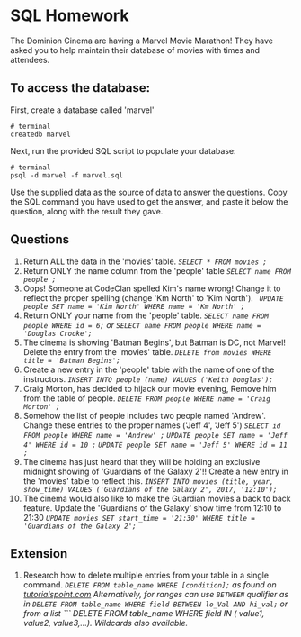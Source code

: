 # SQL Homework

The Dominion Cinema are having a Marvel Movie Marathon! They have asked you to help maintain their database of movies with times and attendees.

## To access the database:

First, create a database called 'marvel'
```
# terminal
createdb marvel
```

Next, run the provided SQL script to populate your database:
```
# terminal
psql -d marvel -f marvel.sql
```

Use the supplied data as the source of data to answer the questions.  Copy the SQL command you have used to get the answer, and paste it below the question, along with the result they gave.

## Questions

1. Return ALL the data in the 'movies' table. *```SELECT * FROM movies ; ```*
2. Return ONLY the name column from the 'people' table  *```SELECT name FROM people ;```*
3. Oops! Someone at CodeClan spelled Kim's name wrong! Change it to reflect the proper spelling (change 'Km North' to 'Kim North'). *``` UPDATE people SET name = 'Kim North' WHERE name = 'Km North' ;```*
4. Return ONLY your name from the 'people' table.  *``` SELECT name FROM people WHERE id = 6; ``` or ``` SELECT name FROM people WHERE name = 'Douglas Crooke'; ```*
5. The cinema is showing 'Batman Begins', but Batman is DC, not Marvel! Delete the entry from the 'movies' table. *``` DELETE from movies WHERE title = 'Batman Begins';  ```*
6. Create a new entry in the 'people' table with the name of one of the instructors. *```INSERT INTO people (name) VALUES ('Keith Douglas'); ```*
7. Craig Morton, has decided to hijack our movie evening, Remove him from the table of people.   *``` DELETE FROM people WHERE name = 'Craig Morton' ; ```*
8. Somehow the list of people includes two people named 'Andrew'. Change these entries to the proper names ('Jeff 4', 'Jeff 5') *``` SELECT id FROM people WHERE name = 'Andrew' ; ```
```UPDATE people SET name = 'Jeff 4' WHERE id = 10 ;```
```UPDATE people SET name = 'Jeff 5' WHERE id = 11 ;   ```*
9. The cinema has just heard that they will be holding an exclusive midnight showing of 'Guardians of the Galaxy 2'!! Create a new entry in the 'movies' table to reflect this. *```INSERT INTO movies (title, year, show_time) VALUES ('Guardians of the Galaxy 2', 2017, '12:10');```*
10. The cinema would also like to make the Guardian movies a back to back feature. Update the 'Guardians of the Galaxy' show time from 12:10 to 21:30 *```UPDATE movies SET start_time = '21:30' WHERE title = 'Guardians of the Galaxy 2'; ```*

## Extension

1. Research how to delete multiple entries from your table in a single command. *```DELETE FROM table_name
WHERE [condition];```  as found on [tutorialspoint.com](https://www.tutorialspoint.com/sql/sql-delete-query.htm)
Alternatively, for ranges can use ```BETWEEN``` qualifier as in ```DELETE FROM table_name WHERE field BETWEEN lo_Val AND hi_val;```
or from a list ``` DELETE FROM table_name WHERE field IN ( value1, value2, value3,...).  Wildcards also available.*
